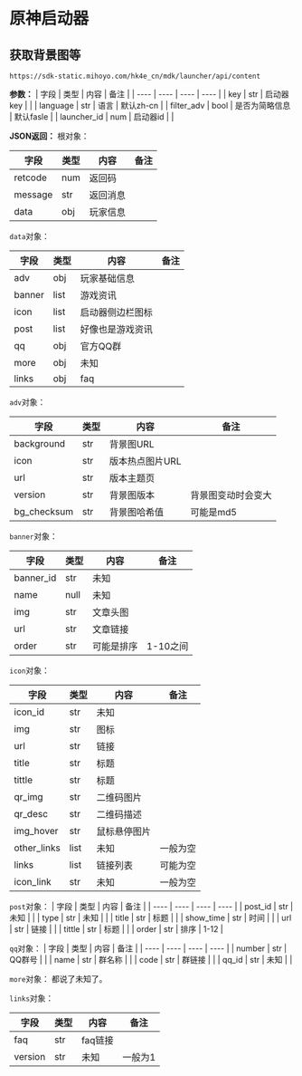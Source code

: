 # 原神启动器
## 获取背景图等
`https://sdk-static.mihoyo.com/hk4e_cn/mdk/launcher/api/content`

**参数：**
| 字段 | 类型 | 内容 | 备注 |
| ---- | ---- | ---- | ---- |
| key | str | 启动器key | |
| language | str | 语言 | 默认zh-cn |
| filter_adv | bool | 是否为简略信息 | 默认fasle |
| launcher_id | num | 启动器id | |

**JSON返回：**
根对象：

| 字段 | 类型 | 内容 | 备注 |
| ---- | ---- | ---- | ---- |
| retcode | num | 返回码 | |
| message | str | 返回消息 | |
| data | obj | 玩家信息 | |

`data`对象：

| 字段 | 类型 | 内容 | 备注 |
| ---- | ---- | ---- | ---- |
| adv | obj | 玩家基础信息 | |
| banner | list | 游戏资讯 | |
| icon | list | 启动器侧边栏图标 | |
| post | list | 好像也是游戏资讯 | |
| qq | obj | 官方QQ群 | |
| more | obj | 未知 |  |
| links | obj | faq | |

`adv`对象：

| 字段 | 类型 | 内容 | 备注 |
| ---- | ---- | ---- | ---- |
| background | str | 背景图URL | |
| icon | str | 版本热点图片URL | |
| url | str | 版本主题页 | |
| version | str | 背景图版本 | 背景图变动时会变大 |
| bg_checksum | str | 背景图哈希值 | 可能是md5 |

`banner`对象：

| 字段 | 类型 | 内容 | 备注 |
| ---- | ---- | ---- | ---- |
| banner_id | str | 未知 | |
| name | null | 未知 | |
| img | str | 文章头图 | |
| url | str | 文章链接 | |
| order | str | 可能是排序 | 1-10之间 |

`icon`对象：

| 字段 | 类型 | 内容 | 备注 |
| ---- | ---- | ---- | ---- |
| icon_id | str | 未知 | |
| img | str | 图标 | |
| url | str | 链接 | |
| title | str | 标题 | |
| tittle | str | 标题 | |
| qr_img | str | 二维码图片 | |
| qr_desc | str | 二维码描述 | |
| img_hover | str | 鼠标悬停图片 | |
| other_links | list | 未知 | 一般为空 |
| links | list | 链接列表 | 可能为空 |
| icon_link | str | 未知 | 一般为空 |

`post`对象：
| 字段 | 类型 | 内容 | 备注 |
| ---- | ---- | ---- | ---- |
| post_id | str | 未知 | |
| type | str | 未知 | |
| title | str | 标题 | |
| show_time | str | 时间 | |
| url | str | 链接 | |
| tittle | str | 标题 | |
| order | str | 排序 | 1-12 |

`qq`对象：
| 字段 | 类型 | 内容 | 备注 |
| ---- | ---- | ---- | ---- |
| number | str | QQ群号 | |
| name | str | 群名称 | |
| code | str | 群链接 | |
| qq_id | str | 未知 | |

`more`对象：
都说了未知了。
 
 `links`对象：

| 字段 | 类型 | 内容 | 备注 |
| ---- | ---- | ---- | ---- |
| faq | str | faq链接 | |
| version | str | 未知 | 一般为1 |
